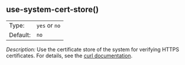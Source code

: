 ---
---
<!-- DISCLAIMER: This file is based on the syslog-ng Open Source Edition documentation https://github.com/balabit/syslog-ng-ose-guides/commit/2f4a52ee61d1ea9ad27cb4f3168b95408fddfdf2 and is used under the terms of The syslog-ng Open Source Edition Documentation License. The file has been modified by Axoflow. -->

## use-system-cert-store()

|          |          |
| -------- | -------- |
| Type:    | `yes` or `no` |
| Default: | `no`       |

*Description:* Use the certificate store of the system for verifying HTTPS certificates. For details, see the [curl documentation](https://curl.se/docs/sslcerts.html).

